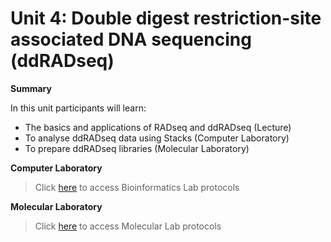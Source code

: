 # Unit 4: Double digest restriction-site associated DNA sequencing (ddRADseq)
**Summary**

In this unit participants will learn:

* The basics and applications of RADseq and ddRADseq (Lecture)
* To analyse ddRADseq data using Stacks (Computer Laboratory) 
* To prepare ddRADseq libraries (Molecular Laboratory)

**Computer Laboratory** 
>Click [here](https://github.com/nhm-herpetology/museum-NGS-training/tree/main/Unit_04/Bioinformatics_Lab) to access Bioinformatics Lab protocols

**Molecular Laboratory** 
>Click [here](https://github.com/nhm-herpetology/museum-NGS-training/tree/main/Unit_04/Molecular_Lab) to access Molecular Lab protocols
